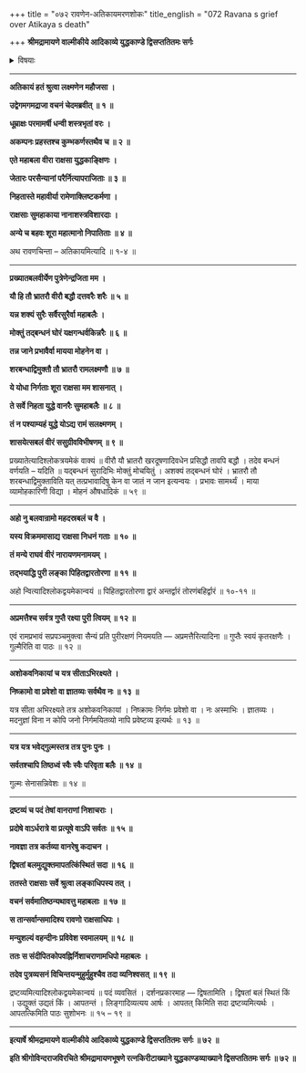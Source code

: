 +++
title = "०७२ रावणेन-अतिकायमरणशोकः"
title_english = "072 Ravana s grief over Atikaya s death"

+++
**श्रीमद्रामायणे वाल्मीकीये आदिकाव्ये युद्धकाण्डे द्विसप्ततितमः सर्गः**


<details><summary>विषयाः</summary>

अतिकायनिधनश्रवणविषण्णेनरावणेन धूम्राक्षप्रभृतिबन्धुजनस्मरणेनतच्छोचनपूर्वकं राक्षसान्प्रतिविशेषतो नगरादिरक्षणनियोजनपूर्वकं भवनप्रवेशः ॥ १ ॥

</details>


****

**अतिकायं हतं श्रुत्वा लक्ष्मणेन महौजसा ।**

**उद्वेगमगमद्राजा वचनं चेदमब्रवीत् ॥ १ ॥**

**धूम्राक्षः परमामर्षी धन्वी शस्त्रभृतां वरः ।**

**अकम्पनः प्रहस्तश्च कुम्भकर्णस्तथैव च ॥ २ ॥**

**एते महाबला वीरा राक्षसा युद्धकाङ्क्षिणः ।**

**जेतारः परसैन्यानां परैर्नित्यापराजिताः ॥ ३ ॥**

**निहतास्ते महावीर्या रामेणाक्लिष्टकर्मणा ।**

**राक्षसाः सुमहाकाया नानाशस्त्रविशारदाः ।**

**अन्ये च बहवः शूरा महात्मानो निपातिताः ॥ ४ ॥**

अथ रावणचिन्ता – अतिकायमित्यादि ॥ १-४ ॥

****

**प्रख्यातबलवीर्येण पुत्रेणेन्द्रजिता मम ।**

**यौ हि तौ भ्रातरौ वीरौ बद्धौ दत्तवरैः शरैः ॥ ५ ॥**

**यन्न शक्यं सुरैः सर्वैरसुरैर्वा महाबलैः ।**

**मोक्तुं तद्बन्धनं घोरं यक्षगन्धर्वकिन्नरैः ॥ ६ ॥**

**तन्न जाने प्रभावैर्वा मायया मोहनेन वा ।**

**शरबन्धाद्विमुक्तौ तौ भ्रातरौ रामलक्ष्मणौ ॥ ७ ॥**

**ये योधा निर्गताः शूरा राक्षसा मम शासनात् ।**

**ते सर्वे निहता युद्धे वानरैः सुमहाबलैः ॥ ८ ॥**

**तं न पश्याम्यहं युद्धे योऽद्य रामं सलक्ष्मणम् ।**

**शासयेत्सबलं वीरं ससुग्रीवविभीषणम् ॥ ९ ॥**

प्रख्यातेत्यादिश्लोकत्रयमेकं वाक्यं ॥ वीरौ यौ भ्रातरौ खरदूषणादिवधेन प्रसिद्धौ तावपि बद्धौ । तदेव बन्धनं वर्णयति – यदिति ॥ यद्बन्धनं सुरादिभिः मोक्तुं मोचयितुं । अशक्यं तद्बन्धनं घोरं । भ्रातरौ तौ शरबन्धाद्विमुक्ताविति यत् तत्प्रभावादिषु केन वा जातं न जान इत्यन्वयः । प्रभावः सामर्थ्यं । माया व्यामोहकारिणी विद्या । मोहनं औषधादिकं ॥ ५९ ॥

****

**अहो नु बलवान्रामो महदस्रबलं च वै ।**

**यस्य विक्रममासाद्य राक्षसा निधनं गताः ॥ १० ॥**

**तं मन्ये राघवं वीरं नारायणमनामयम् ।**

**तद्भयाद्धि पुरी लङ्का पिहितद्वारतोरणा ॥ ११ ॥**

अहो न्वित्यादिश्लोकद्वयमेकान्वयं ॥ पिहितद्वारतोरणा द्वारं अन्तर्द्वारं तोरणंबहिर्द्वारं ॥ १०-११ ॥

****

**अप्रमत्तैश्च सर्वत्र गुप्तै रक्ष्या पुरी त्वियम् ॥ १२ ॥**

एवं रामप्रभावं सप्रपञ्चमुक्त्वा सैन्यं प्रति पुरीरक्षणं नियमयति — अप्रमत्तैरित्यादिना ॥ गुप्तैः स्वयं कृतरक्षणैः । गुल्मैरिति वा पाठः ॥ १२ ॥

****

**अशोकवनिकायां च यत्र सीताऽभिरक्ष्यते ।**

**निष्क्रामो वा प्रवेशो वा ज्ञातव्यः सर्वथैव नः ॥ १३ ॥**

यत्र सीता अभिरक्ष्यते तत्र अशोकवनिकायां । निष्क्रामः निर्गमः प्रवेशो वा । नः अस्माभिः । ज्ञातव्यः । मदनुज्ञां विना न कोपि जनो निर्गमयितव्यो नापि प्रवेष्टव्य इत्यर्थः ॥ १३ ॥

****

**यत्र यत्र भवेद्गुल्मस्तत्र तत्र पुनः पुनः ।**

**सर्वतश्चापि तिष्ठध्वं स्वैः स्वैः परिवृता बलैः ॥ १४ ॥**

गुल्मः सेनासन्निवेशः ॥ १४ ॥

****

**द्रष्टव्यं च पदं तेषां वानराणां निशाचराः ।**

**प्रदोषे वाऽर्धरात्रे वा प्रत्यूषे वाऽपि सर्वतः ॥ १५ ॥**

**नावज्ञा तत्र कर्तव्या वानरेषु कदाचन ।**

**द्विषतां बलमुद्युक्तमापतत्किंस्थितं सदा ॥ १६ ॥**

**ततस्ते राक्षसाः सर्वे श्रुत्वा लङ्काधिपस्य तत् ।**

**वचनं सर्वमातिष्ठन्यथावत्तु महाबलाः ॥ १७ ॥**

**स तान्सर्वान्समादिश्य रावणो राक्षसाधिपः ।**

**मन्युशल्यं वहन्दीनः प्रविवेश स्वमालयम् ॥ १८ ॥**

**ततः स संदीपितकोपवह्निर्निशाचराणामधिपो महाबलः ।**

**तदेव पुत्रव्यसनं विचिन्तयन्मुहुर्मुहुश्चैव तदा व्यनिश्वसत् ॥ १९ ॥**

द्रष्टव्यमित्यादिश्लोकद्वयमेकान्वयं ॥ पदं व्यवसितं । दर्शनप्रकारमाह — द्विषतामिति । द्विषतां बलं स्थितं किं । उद्युक्तं उद्यतं किं । आपतन्तं । लिङ्गादिव्यत्यय आर्षः । आपतत् किमिति सदा द्रष्टव्यमित्यर्थः । आपतत्किमिति पाठः सुशोभनः ॥ १५ – १९ ॥

****

**इत्यार्षे श्रीमद्रामायणे वाल्मीकीये आदिकाव्ये युद्धकाण्डे द्विसप्ततितमः सर्गः ॥ ७२ ॥**

**इति श्रीगोविन्दराजविरचिते श्रीमद्रामायणभूषणे रत्नकिरीटाख्याने युद्धकाण्डव्याख्याने द्विसप्ततितमः सर्गः ॥ ७२ ॥**
